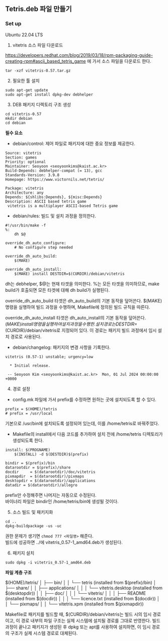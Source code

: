 
## Tetris.deb 파일 만들기

### Set up  

Ubuntu 22.04 LTS

1. vitetris 소스 파일 다운로드  

https://developers.redhat.com/blog/2019/03/18/rpm-packaging-guide-creating-rpm#ascii_based_tetris_game 에 가서 소스 파일을 다운로드 한다.

```
tar -xzf vitetris-0.57.tar.gz
```


2. 필요한 툴 설치  

```
sudo apt-get update
sudo apt-get install dpkg-dev debhelper
```


3. DEB 패키지 디렉토리 구조 생성  

```
cd vitetris-0.57
mkdir debian
cd debian
```



**필수 요소**   
- debian/control: 제어 파일로 패키지에 대한 중요 정보를 제공한다.  

```
Source: vitetris
Section: games
Priority: optional
Maintainer: Seoyoon <seoyoonkims@kaist.ac.kr>
Build-Depends: debhelper-compat (= 13), gcc
Standards-Version: 3.9.8
Homepage: https://www.victornils.net/tetris/

Package: vitetris
Architecture: any
Depends: ${shlibs:Depends}, ${misc:Depends}
Description: ASCII based tetris game
 vitetris is a multiplayer ASCII-based Tetris game
```

- debian/rules: 빌드 및 설치 과정을 정의한다.  

```
#!/usr/bin/make -f
%:
	dh $@

override_dh_auto_configure:
	# No configure step needed

override_dh_auto_build:
	$(MAKE)

override_dh_auto_install:
	$(MAKE) install DESTDIR=$(CURDIR)/debian/vitetris
```

dh는 debhelper, $@는 현재 타겟을 의미한다. %는 모든 타겟을 의미하므로, make build가 호출되면 모든 타겟에 대해 dh build가 실행된다.  

override_dh_auto_build 타겟은 dh_auto_build의 기본 동작을 덮어쓴다. $(MAKE) 명령을 실행하여 빌드 과정을 수행하며, Makefile에 정의된 빌드 규칙을 따른다.  

override_dh_auto_install 타겟은 dh_auto_install의 기본 동작을 덮어쓴다. $(MAKE) install 명령을 실행하여 설치 과정을 수행한. 설치 경로는 DESTDIR=$(CURDIR)/debian/vitetris로 지정되어 있다. 이 경로는 패키지 빌드 과정에서 임시 설치 경로로 사용된다.  


- debian/changelog: 패키지의 변경 사항을 기록한다.    

```
vitetris (0.57-1) unstable; urgency=low

  * Initial release.

 -- Seoyoon Kim <seoyoonkims@kaist.ac.kr>  Mon, 01 Jul 2024 00:00:00 +0000
 ```

4. 경로 설정  

- config.mk 파일에 가서 prefix를 수정하면 원하는 곳에 설치되도록 할 수 있다.  

```
prefix = $(HOME)/tetris
# prefix = /usr/local
```
기본으로 /usr/bin에 설치되도록 설정되어 있는데, 이를 /home/tetris로 바꿔주었다.  


- Makefile의 install에서 다음 코드를 추가하여 설치 전에 /home/tetris 디렉토리가 생성되도록 한다.

```
install: $(PROGNAME)
	$(INSTALL) -d $(DESTDIR)$(prefix)
```

```
bindir = $(prefix)/bin
datarootdir = $(prefix)/share
docdir     = $(datarootdir)/doc/vitetris
pixmapdir  = $(datarootdir)/pixmaps
desktopdir = $(datarootdir)/applications
datadir = $(datarootdir)/allegro
```

prefix만 수정해주면 나머지는 자동으로 수정된다.  
바이너리 파일은 bindir인 /home/tetris/bin에 생성될 것이다.  



5. 소스 빌드 및 패키지화  

```
cd ..
dpkg-buildpackage -us -uc
```

권한 문제가 생기면 ```chmod 777 <파일명>``` 해준다.  
빌드에 성공하면 ../에 vitetris_0.57-1_amd64.deb가 생성된다.  


6. 패키지 설치  

```
sudo dpkg -i vitetris_0.57-1_amd64.deb
```


**파일 계층 구조**  

$(HOME)/tetris/
│   ├── bin/
│   │   └── tetris               (installed from $(prefix)/bin)
│   ├── share/
│   │   ├── applications/
│   │   │   └── vitetris.desktop  (installed from $(desktopdir))
│   │   ├── doc/
│   │   │   └── vitetris/
│   │   │       ├── README        (installed from $(docdir))
│   │   │       └── licence.txt   (installed from $(docdir))
│   │   └── pixmaps/
│   │       └── vitetris.xpm      (installed from $(pixmapdir))


Makefile로 패키지를 빌드할 때, $(CURDIR)/debian/vitetris는 빌드 시의 임시 경로이고, 이 경로 내부의 파일 구조는 실제 시스템에 설치될 경로를 그대로 반영한다. 빌드 과정이 끝나고 패키지가 생성된 후 dpkg 또는 apt를 사용하여 설치하면, 이 임시 경로의 구조가 실제 시스템 경로로 대체된다.  